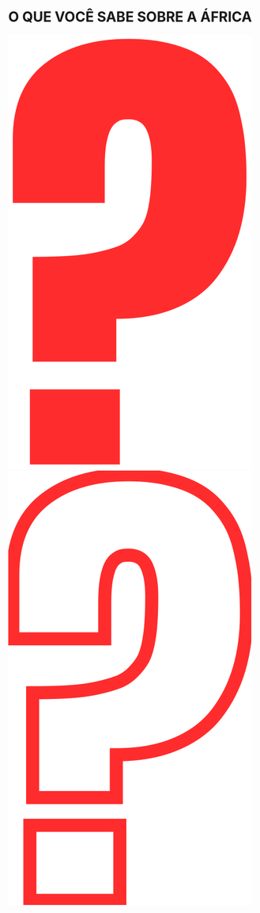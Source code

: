 <h1>O QUE VOCÊ SABE SOBRE A <strong>ÁFRICA</strong></h1>

<img src="media/img/question-mark.svg" id="question-mark-normal"/>
<img src="media/img/question-mark-border.svg" id="question-mark-border" class="fragment"/>